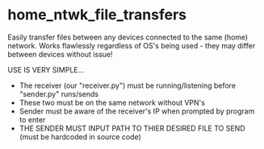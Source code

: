 # home_ntwk_file_transfers
Easily transfer files between any devices connected to the same (home) network.
Works flawlessly regardless of OS's being used - they may differ between devices without issue!


USE IS VERY SIMPLE...
* The receiver (our "receiver.py") must be running/listening before "sender.py" runs/sends
* These two must be on the same network without VPN's
* Sender must be aware of the receiver's IP when prompted by program to enter
* THE SENDER MUST INPUT PATH TO THIER DESIRED FILE TO SEND (must be hardcoded in source code)
